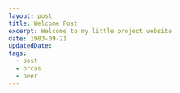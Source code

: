 ```yaml
---
layout: post
title: Welcome Post
excerpt: Welcome to my little project website
date: 1983-09-21
updatedDate: 
tags:
  - post
  - orcas
  - beer
---
```



